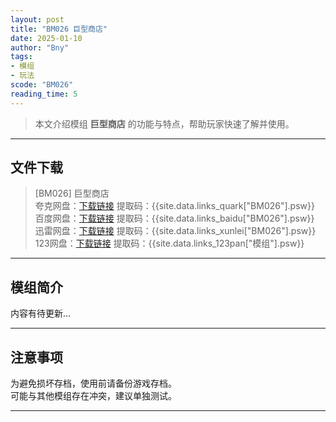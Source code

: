 ```yaml
---
layout: post
title: "BM026 巨型商店"
date: 2025-01-10
author: "Bny"
tags: 
- 模组
- 玩法
scode: "BM026"
reading_time: 5
---
```


> 本文介绍模组 **巨型商店** 的功能与特点，帮助玩家快速了解并使用。

---

## 文件下载

> [BM026] 巨型商店  
夸克网盘：[下载链接]({{site.data.links_quark["BM026"].url}}) 提取码：{{site.data.links_quark["BM026"].psw}}  
百度网盘：[下载链接]({{site.data.links_baidu["BM026"].url}}) 提取码：{{site.data.links_baidu["BM026"].psw}}  
迅雷网盘：[下载链接]({{site.data.links_xunlei["BM026"].url}}) 提取码：{{site.data.links_xunlei["BM026"].psw}}  
123网盘：[下载链接]({{site.data.links_123pan["模组"].url}}) 提取码：{{site.data.links_123pan["模组"].psw}}  

---

## 模组简介

>  
内容有待更新...  

---

## 注意事项

>  
为避免损坏存档，使用前请备份游戏存档。  
可能与其他模组存在冲突，建议单独测试。  

---

